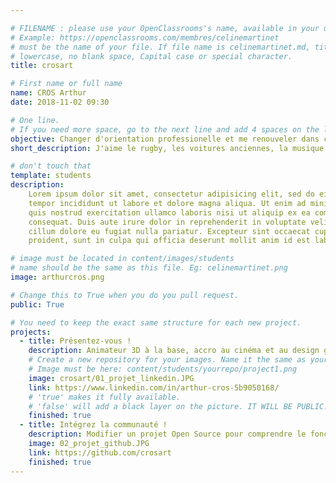```yaml
---

# FILENAME : please use your OpenClassrooms's name, available in your url.
# Example: https://openclassrooms.com/membres/celinemartinet
# must be the name of your file. If file name is celinemartinet.md, title is celinemartinet.
# lowercase, no blank space, Capital case or special character.
title: crosart

# First name or full name
name: CROS Arthur
date: 2018-11-02 09:30

# One line.
# If you need more space, go to the next line and add 4 spaces on the left, as in 'description'.
objective: Changer d'orientation professionelle et me renouveler dans ce domaine qui me plaît !
short_description: J'aime le rugby, les voitures anciennes, la musique et les arts. Je me drogue à la nouveauté !

# don't touch that
template: students
description:
    Lorem ipsum dolor sit amet, consectetur adipisicing elit, sed do eiusmod
    tempor incididunt ut labore et dolore magna aliqua. Ut enim ad minim veniam,
    quis nostrud exercitation ullamco laboris nisi ut aliquip ex ea commodo
    consequat. Duis aute irure dolor in reprehenderit in voluptate velit esse
    cillum dolore eu fugiat nulla pariatur. Excepteur sint occaecat cupidatat non
    proident, sunt in culpa qui officia deserunt mollit anim id est laborum.

# image must be located in content/images/students
# name should be the same as this file. Eg: celinemartinet.png
image: arthurcros.png

# Change this to True when you do you pull request.
public: True

# You need to keep the exact same structure for each new project.
projects:
  - title: Présentez-vous !
    description: Animateur 3D à la base, accro au cinéma et au design graphique, j'ai changé une première fois d'orientation en partant vers la relation clientèle. Après quelques années dans ce domaine, un changement et un besoin de nouveauté se sont fait sentir ! J'ai toujours eu cette passion de la création et de la logique, le développement m'a donc toujours attiré et aujourd'hui j'ai décidé d'en faire mon métier !
    # Create a new repository for your images. Name it the same as your nickname and profile picture.
    # Image must be here: content/students/yourrepo/project1.png
    image: crosart/01_projet_linkedin.JPG
    link: https://www.linkedin.com/in/arthur-cros-5b9050168/
    # 'true' makes it fully available.
    # 'false' will add a black layer on the picture. IT WILL BE PUBLIC!
    finished: true
  - title: Intégrez la communauté !
    description: Modifier un projet Open Source pour comprendre le fonctionnement de Git, de Github et des pull requests. 
    image: 02_projet_github.JPG
    link: https://github.com/crosart
    finished: true
---
```

